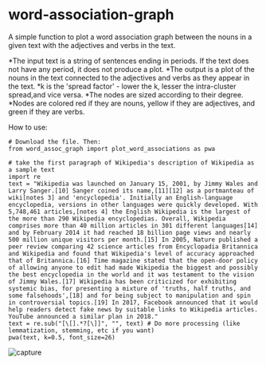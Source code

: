 # word-association-graph
A simple function to plot a word association graph between the nouns in a given text with the adjectives and verbs in the text.

*The input text is a string of sentences ending in periods. If the text does not have any period, it does not produce a plot.
*The output is a plot of the nouns in the text connected to the adjectives and verbs as they appear in the text.
*k is the 'spread factor' - lower the k, lesser the intra-cluster spread,and vice versa.
*The nodes are sized according to their degree.
*Nodes are colored red if they are nouns, yellow if they are adjectives, and green if they are verbs.

How to use:
```
# Download the file. Then:
from word_assoc_graph import plot_word_associations as pwa

# take the first paragraph of Wikipedia's description of Wikipedia as a sample text
import re
text = "Wikipedia was launched on January 15, 2001, by Jimmy Wales and Larry Sanger.[10] Sanger coined its name,[11][12] as a portmanteau of wiki[notes 3] and 'encyclopedia'. Initially an English-language encyclopedia, versions in other languages were quickly developed. With 5,748,461 articles,[notes 4] the English Wikipedia is the largest of the more than 290 Wikipedia encyclopedias. Overall, Wikipedia comprises more than 40 million articles in 301 different languages[14] and by February 2014 it had reached 18 billion page views and nearly 500 million unique visitors per month.[15] In 2005, Nature published a peer review comparing 42 science articles from Encyclopadia Britannica and Wikipedia and found that Wikipedia's level of accuracy approached that of Britannica.[16] Time magazine stated that the open-door policy of allowing anyone to edit had made Wikipedia the biggest and possibly the best encyclopedia in the world and it was testament to the vision of Jimmy Wales.[17] Wikipedia has been criticized for exhibiting systemic bias, for presenting a mixture of 'truths, half truths, and some falsehoods',[18] and for being subject to manipulation and spin in controversial topics.[19] In 2017, Facebook announced that it would help readers detect fake news by suitable links to Wikipedia articles. YouTube announced a similar plan in 2018." 
text = re.sub("[\[].*?[\]]", "", text) # Do more processing (like lemmatization, stemming, etc if you want)
pwa(text, k=0.5, font_size=26)
```
![capture](https://user-images.githubusercontent.com/39755678/50878135-25ef9000-1410-11e9-9992-56434eecd041.PNG)
